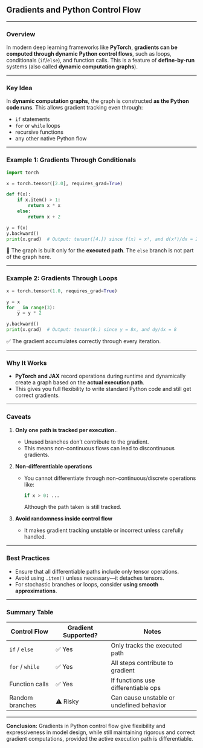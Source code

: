 ## **Gradients and Python Control Flow**

---

### **Overview**

In modern deep learning frameworks like **PyTorch**, **gradients can be computed through dynamic 
Python control flows**, such as loops, conditionals (`if`/`else`), and function calls. This is a 
feature of **define-by-run** systems (also called **dynamic computation graphs**).

---

### **Key Idea**

In **dynamic computation graphs**, the graph is constructed **as the Python code runs**. 
This allows gradient tracking even through:

* `if` statements
* `for` or `while` loops
* recursive functions
* any other native Python flow

---

### **Example 1: Gradients Through Conditionals**

```python
import torch

x = torch.tensor([2.0], requires_grad=True)

def f(x):
    if x.item() > 1:
        return x * x
    else:
        return x + 2

y = f(x)
y.backward()
print(x.grad)  # Output: tensor([4.]) since f(x) = x², and d(x²)/dx = 2x = 4
```

📌 The graph is built only for the **executed path**. The `else` branch is not part of the graph here.

---

### **Example 2: Gradients Through Loops**

```python
x = torch.tensor(1.0, requires_grad=True)

y = x
for _ in range(3):
    y = y * 2

y.backward()
print(x.grad)  # Output: tensor(8.) since y = 8x, and dy/dx = 8
```

✅ The gradient accumulates correctly through every iteration.

---

### **Why It Works**

* **PyTorch and JAX** record operations during runtime and dynamically create a graph based on the **actual execution path**.
* This gives you full flexibility to write standard Python code and still get correct gradients.

---

### **Caveats**

1. **Only one path is tracked per execution.**.

   * Unused branches don’t contribute to the gradient.
   * This means non-continuous flows can lead to discontinuous gradients.

2. **Non-differentiable operations**

   * You cannot differentiate through non-continuous/discrete operations like:

     ```python
     if x > 0: ...
     ```

     Although the path taken is still tracked.

3. **Avoid randomness inside control flow**

   * It makes gradient tracking unstable or incorrect unless carefully handled.

---

### **Best Practices**

* Ensure that all differentiable paths include only tensor operations.
* Avoid using `.item()` unless necessary—it detaches tensors.
* For stochastic branches or loops, consider **using smooth approximations**.

---

### **Summary Table**

| **Control Flow** | **Gradient Supported?** | **Notes**                                |
| ---------------- | ----------------------- | ---------------------------------------- |
| `if` / `else`    | ✅ Yes                   | Only tracks the executed path            |
| `for` / `while`  | ✅ Yes                   | All steps contribute to gradient         |
| Function calls   | ✅ Yes                   | If functions use differentiable ops      |
| Random branches  | ⚠️ Risky                | Can cause unstable or undefined behavior |

---

**Conclusion:**
Gradients in Python control flow give flexibility and expressiveness in model design, 
while still maintaining rigorous and correct gradient computations, provided the active execution path is differentiable.
